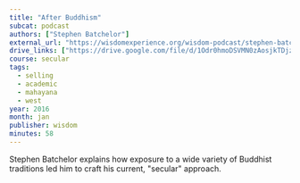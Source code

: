 ```yaml
---
title: "After Buddhism"
subcat: podcast
authors: ["Stephen Batchelor"]
external_url: "https://wisdomexperience.org/wisdom-podcast/stephen-batchelor/"
drive_links: ["https://drive.google.com/file/d/1Odr0hmoDSVMN0zAosjkTDjzVQL14QvH-/view?usp=drivesdk"]
course: secular
tags:
  - selling
  - academic
  - mahayana
  - west
year: 2016
month: jan
publisher: wisdom
minutes: 58
---
```


Stephen Batchelor explains how exposure to a wide variety of Buddhist traditions led him to craft his current, "secular" approach.



